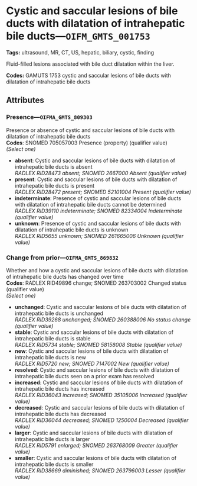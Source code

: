 # Cystic and saccular lesions of bile ducts with dilatation of intrahepatic bile ducts—`OIFM_GMTS_001753`

**Tags:** ultrasound, MR, CT, US, hepatic, biliary, cystic, finding

Fluid-filled lesions associated with bile duct dilatation within the liver.

**Codes:** GAMUTS 1753 cystic and saccular lesions of bile ducts with dilatation of intrahepatic bile ducts

## Attributes

### Presence—`OIFMA_GMTS_809303`

Presence or absence of cystic and saccular lesions of bile ducts with dilatation of intrahepatic bile ducts  
**Codes**: SNOMED 705057003 Presence (property) (qualifier value)  
*(Select one)*

- **absent**: Cystic and saccular lesions of bile ducts with dilatation of intrahepatic bile ducts is absent  
_RADLEX RID28473 absent; SNOMED 2667000 Absent (qualifier value)_
- **present**: Cystic and saccular lesions of bile ducts with dilatation of intrahepatic bile ducts is present  
_RADLEX RID28472 present; SNOMED 52101004 Present (qualifier value)_
- **indeterminate**: Presence of cystic and saccular lesions of bile ducts with dilatation of intrahepatic bile ducts cannot be determined  
_RADLEX RID39110 indeterminate; SNOMED 82334004 Indeterminate (qualifier value)_
- **unknown**: Presence of cystic and saccular lesions of bile ducts with dilatation of intrahepatic bile ducts is unknown  
_RADLEX RID5655 unknown; SNOMED 261665006 Unknown (qualifier value)_

### Change from prior—`OIFMA_GMTS_869832`

Whether and how a cystic and saccular lesions of bile ducts with dilatation of intrahepatic bile ducts has changed over time  
**Codes**: RADLEX RID49896 change; SNOMED 263703002 Changed status (qualifier value)  
*(Select one)*

- **unchanged**: Cystic and saccular lesions of bile ducts with dilatation of intrahepatic bile ducts is unchanged  
_RADLEX RID39268 unchanged; SNOMED 260388006 No status change (qualifier value)_
- **stable**: Cystic and saccular lesions of bile ducts with dilatation of intrahepatic bile ducts is stable  
_RADLEX RID5734 stable; SNOMED 58158008 Stable (qualifier value)_
- **new**: Cystic and saccular lesions of bile ducts with dilatation of intrahepatic bile ducts is new  
_RADLEX RID5720 new; SNOMED 7147002 New (qualifier value)_
- **resolved**: Cystic and saccular lesions of bile ducts with dilatation of intrahepatic bile ducts seen on a prior exam has resolved  
- **increased**: Cystic and saccular lesions of bile ducts with dilatation of intrahepatic bile ducts has increased  
_RADLEX RID36043 increased; SNOMED 35105006 Increased (qualifier value)_
- **decreased**: Cystic and saccular lesions of bile ducts with dilatation of intrahepatic bile ducts has decreased  
_RADLEX RID36044 decreased; SNOMED 1250004 Decreased (qualifier value)_
- **larger**: Cystic and saccular lesions of bile ducts with dilatation of intrahepatic bile ducts is larger  
_RADLEX RID5791 enlarged; SNOMED 263768009 Greater (qualifier value)_
- **smaller**: Cystic and saccular lesions of bile ducts with dilatation of intrahepatic bile ducts is smaller  
_RADLEX RID38669 diminished; SNOMED 263796003 Lesser (qualifier value)_